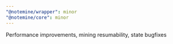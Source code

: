 ```yaml
---
"@notemine/wrapper": minor
"@notemine/core": minor
---
```


Performance improvements, mining resumability, state bugfixes
